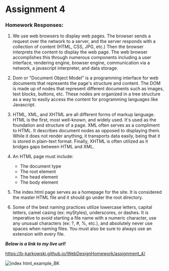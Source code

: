 # Assignment 4
### **Homework Responses:**

1. We use web browsers to display web pages. The browser sends a request over the network to a server, and the server responds with a collection of content (HTML, CSS, JPG, etc.) Then the browser interprets the content to display the web page. The web browser accomplishes this through numerous components including a user interface, rendering engine, browser engine, communication via a network, a javascript interpreter, and data storage.  


1. Dom or "Document Object Model" is a programming interface for web documents that represents the page's structure and content. The DOM is made up of nodes that represent different documents such as images, text blocks, buttons, etc. These nodes are organized in a tree structure as a way to easily access the content for programming languages like Javascript.


1. HTML, XML, and XHTML are all different forms of markup language. HTML is the first, most well-known, and widely used. It's used as the foundation and structure of a page. XML often serves as a compliment to HTML. It describes document nodes as opposed to displaying them. While it does not render anything, it transports data easily, being that it is stored in plain-text format. Finally, XHTML is often utilized as it bridges gaps between HTML and XML.

1. An HTML page must include:
   - The document type 
   - The root element
   - The head element
   - The body element
 
1. The index.html page serves as a homepage for the site. It is considered the master HTML file and it should go under the root directory.

1. Some of the best naming practices utilize lowercase letters, capital letters, camel casing (ex: myStyles), underscores, or dashes. It is imperative to avoid starting a file name with a numeric character, use any unusual characters (ex: ?, #, %, etc.), and absolutely never use spaces when naming files. You must also be sure to always use an extension with every file.

**_Below is a link to my live url!_**

https://b-karkowski.github.io/WebDesignHomework/assignment_4/

![index html_example_BK](https://github.com/b-karkowski/WebDesignHomework/assets/124627441/d63184cb-f514-485a-ac61-1148327b64d3)


